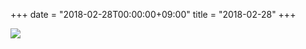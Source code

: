 +++
date = "2018-02-28T00:00:00+09:00"
title = "2018-02-28"
+++

<img class="img-fluid" src="/2018-02-28.jpg" />
